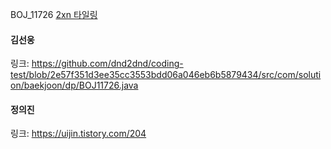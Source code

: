 BOJ_11726 [2xn 타일링](https://www.acmicpc.net/problem/11726)<br>

#### 김선웅
링크: https://github.com/dnd2dnd/coding-test/blob/2e57f351d3ee35cc3553bdd06a046eb6b5879434/src/com/solution/baekjoon/dp/BOJ11726.java

#### 정의진
링크: https://uijin.tistory.com/204
